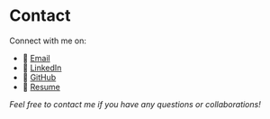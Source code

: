 <!-- 
id: contact
style: "display: none;"
-->

# Contact

Connect with me on:

- 📧 [Email](mailto:yousefelsonbaty@gmail.com)
- 💼 [LinkedIn](https://www.linkedin.com/in/yousefelsonbaty/)
- 🐙 [GitHub](https://github.com/yousefelsonbaty/)
- 📄 [Resume](https://github.com/emansarahafi/emansarahafi/raw/383cda6b0cdd349aa3e608df2d53b8e847045fff/CV_2023-11-10_Eman_Afi.pdf)

*Feel free to contact me if you have any questions or collaborations!*
